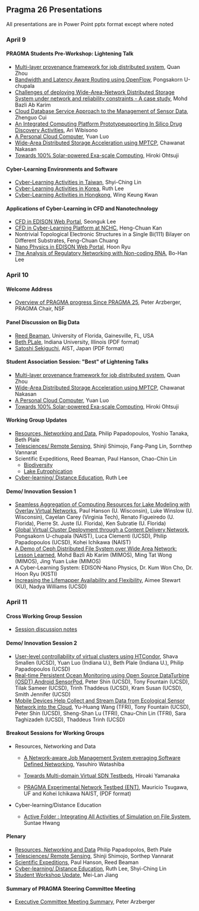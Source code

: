 
## Pragma 26 Presentations

All presentations are in Power Point pptx format except where noted

### April 9

#### PRAGMA Students Pre-Workshop: Lightening Talk

* [Multi-layer provenance framework for job distributed system][1], Quan Zhou
* [Bandwidth and Latency Aware Routing using OpenFlow][2], Pongsakorn U-chupala
* [Challenges of deploying Wide-Area-Network Distributed Storage System under
  network and reliability constraints - A case study][3], Mohd Bazli Ab Karim
* [Cloud Database Service Approach to the Management of Sensor Data][4], Zhenguo Cui
* [An Integrated Computing Platform Prototypeupporting In Silico Drug
  Discovery Activities][5], Ari Wibisono
* [A Personal Cloud Computer][6], Yuan Luo
* [Wide-Area Distributed Storage Acceleration using MPTCP][7], Chawanat Nakasan
* [Towards 100% Solar-powered Exa-scale Computing][8], Hiroki Ohtsuji

#### Cyber-Learning Environments and Software

* [Cyber-Learning Activities in Taiwan][9], Shyi-Ching Lin
* [Cyber-Learning Activities in Korea][10], Ruth Lee
* [Cyber-Learning Activities in Hongkong][11], Wing Keung Kwan

#### Applications of Cyber-Learning in CFD and Nanotechnology

* [CFD in EDISON Web Portal][12], Seonguk Lee
* [CFD in Cyber-Learning Platform at NCHC][13], Heng-Chuan Kan
* Nontrivial Topological Electronic Structures in a Single Bi(111) Bilayer on
  Different Substrates, Feng-Chuan Chuang
* [Nano Physics in EDISON Web Portal][14], Hoon Ryu
* [The Analysis of Regulatory Networking with Non-coding RNA][15], Bo-Han Lee

### April 10

#### Welcome Address

* [Overview of PRAGMA progress Since PRAGMA 25][16], Peter Arzberger, PRAGMA Chair, NSF

#### Panel Discussion on Big Data

* [Reed Beaman][17], University of Florida, Gainesville, FL, USA
* [Beth PLale][18], Indiana University, Illinois (PDF format)
* [Satoshi Sekiguchi][19], AIST, Japan (PDF format)

#### Student Association Session: "Best" of Lightening Talks

* [Multi-layer provenance framework for job distributed system][1], Quan Zhou
* [Wide-Area Distributed Storage Acceleration using MPTCP][7], Chawanat Nakasan
* [A Personal Cloud Computer][6], Yuan Luo
* [Towards 100% Solar-powered Exa-scale Computing][8], Hiroki Ohtsuji

#### Working Group Updates

* [Resources, Networking and Data][20], Philip Papadopoulos, Yoshio Tanaka, Beth Plale
* [Telesciences/ Remote Sensing][21], Shinji Shimojo, Fang-Pang Lin, Sornthep Vannarat
* Scientific Expeditions, Reed Beaman, Paul Hanson, Chao-Chin Lin
    * [Biodiversity][22]
	* [Lake Eutrophication][23]
* [Cyber-learning/ Distance Education][24], Ruth Lee

#### Demo/ Innovation Session 1

* [Seamless Aggregation of Computing Resources for Lake Modeling with
  Overlay Virtual Networks][25], Paul Hanson (U. Wisconsin), Luke
  Winslow (U. Wisconsin), Cayelan Carey (Virginia Tech), Renato
  Figueiredo (U. Florida), Pierre St. Juste (U. Florida), Ken Subratie (U. Florida)
* [Global Virtual Cluster Deployment through a Content Delivery
  Network][26], Pongsakorn U-chupala (NAIST), Luca Clementi (UCSD),
  Philip Papadopoulos (UCSD), Kohei Ichikawa (NAIST)
* [A Demo of Ceph Distributed File System over Wide Area Network:
  Lesson Learned][27], Mohd Bazli Ab Karim (MIMOS), Ming Tat Wong
  (MIMOS), Jing Yuan Luke (MIMOS)
* A Cyber-Learning System: EDISON-Nano Physics, Dr. Kum Won Cho, Dr.  Hoon Ryu (KISTI)
* [Increasing the Lifemapper Availability and Flexibility][28], Aimee
  Stewart (KU), Nadya Williams (UCSD)

### April 11

#### Cross Working Group Session

* [Session discussion notes][29]

#### Demo/ Innovation Session 2

* [User-level controllability of virtual clusters using HTCondor][30],
  Shava Smallen (UCSD), Yuan Luo (Indiana U.), Beth Plale (Indiana
  U.), Philip Papadopoulos (UCSD)
* [Real-time Persistent Ocean Monitoring using Open Source DataTurbine
  (OSDT) Android SensorPod][31], Peter Shin (UCSD), Tony Fountain
  (UCSD), Tilak Sameer (UCSD), Trinh Thaddeus (UCSD), Kram Susan
  (UCSD), Smith Jennifer (UCSD)
* [Mobile Devices Help Collect and Stream Data from Ecological Sensor
  Network into the Cloud][32], Yu-Huang Wang (TFRI), Tony Fountain
  (UCSD), Peter Shin (UCSD), Sheng-Shan Lu (TFRI), Chau-Chin Lin
  (TFRI), Sara Taghizadeh (UCSD), Thaddeus Trinh (UCSD)

#### Breakout Sessions for Working Groups

+ Resources, Networking and Data

   * [A Network-aware Job Management System everaging Software
     Defined Networking][33], Yasuhiro Watashiba

   * [Towards Multi-domain Virtual SDN Testbeds][34], Hiroaki Yamanaka

   * [PRAGMA Experimental Network Testbed (ENT)][35],
     Mauricio Tsugawa, UF and Kohei Ichikawa NAIST, (PDF format)

+ Cyber-learning/Distance Education

   * [Active Folder : Integrating All Activities of
     Simulation on File System][36], Suntae Hwang

#### Plenary

* [Resources, Networking and Data][37] Philip Papadopolos, Beth Plale
* [Telesciences/ Remote Sensing][38], Shinji Shimojo, Sorthep Vannarat
* [Scientific Expeditions][39], Paul Hanson, Reed Beaman
* [Cyber-learning/ Distance Education][40], Ruth Lee, Shyi-Ching Lin
* [Student Workshop Update][41], Mei-Lan Jiang

#### Summary of PRAGMA Steering Committee Meeting

* [Executive Committee Meeting Summary][42], Peter Arzberger

[1]: http://goc.pragma-grid.net/april-09/students-pre-workshop/multilayer-provenance-framework.pptx
[2]: http://goc.pragma-grid.net/april-09/students-pre-workshop/bandwidth-latency.pptx
[3]: http://goc.pragma-grid.net/april-09/students-pre-workshop/challenges-deploying-wan.pptx
[4]: http://goc.pragma-grid.net/april-09/students-pre-workshop/cloud-database-service-approach.pptx
[5]: http://goc.pragma-grid.net/april-09/students-pre-workshop/integrated-computing-platform.pptx
[6]: http://goc.pragma-grid.net/april-09/students-pre-workshop/personal-cloud-computer.pptx
[7]: http://goc.pragma-grid.net/april-09/students-pre-workshop/wide-area-dist-storage.pptx
[8]: http://goc.pragma-grid.net/april-09/students-pre-workshop/towards-solar-powered-computing.pptx
[9]: http://goc.pragma-grid.net/april-09/cl-env-sw/cyber-learning-in-taiwan.pptx
[10]: http://goc.pragma-grid.net/april-09/cl-env-sw/cyber-learning-in-korea.pptx
[11]: http://goc.pragma-grid.net/april-09/cl-env-sw/cyber-learning-in-hong-kong.pptx
[12]: http://goc.pragma-grid.net/april-09/applications-cl/cfd-in-edison-web-poretal.pptx
[13]: http://goc.pragma-grid.net/april-09/applications-cl/cfd-in-cyber-learning.pptx
[14]: http://goc.pragma-grid.net/april-09/applications-cl/nanophysics-edison.pptx
[15]: http://goc.pragma-grid.net/april-09/applications-cl/analysis-regulatory-networking-ncRNA.pptx
[16]: http://goc.pragma-grid.net/april-10/talks/overview_arzberger.pptx
[17]: http://goc.pragma-grid.net/april-10/big-data-panel/beaman.pptx
[18]: http://goc.pragma-grid.net/april-10/big-data-panel/plale.pdf
[19]: http://goc.pragma-grid.net/april-10/big-data-panel/sekiguchi.pdf
[20]: http://goc.pragma-grid.net/april-10/working-group-updates/resources-data.pptx
[21]: http://goc.pragma-grid.net/april-10/working-group-updates/telescience.pptx
[22]: http://goc.pragma-grid.net/april-10/working-group-updates/biodiversity_expedition.pptx
[23]: http://goc.pragma-grid.net/april-10/working-group-updates/lake_eutrophication.pptx
[24]: http://goc.pragma-grid.net/april-10/working-group-updates/cyberlearning.pptx
[25]: http://goc.pragma-grid.net/april-10/demos/lake-modeling-overlay-network.pd
[26]: http://goc.pragma-grid.net/april-10/demos/global-virtual-cluster-deployment.pptx
[27]: http://goc.pragma-grid.net/april-10/demos/ceph-distributed-file-system.pptx
[28]: http://goc.pragma-grid.net/april-10/demos/lifemapper.pptx
[29]: http://goc.pragma-grid.net/april-11/working-group/cross-working-group-session-notes.pptx
[30]: http://goc.pragma-grid.net/april-11/demos/user-level-control-htcondor.pptx
[31]: http://goc.pragma-grid.net/april-11/demos/ocean-monitoring-OSDT-android.pptx
[32]: http://goc.pragma-grid.net/april-11/demos/mobile-devices.pptx
[33]: http://goc.pragma-grid.net/april-11/working-groups/resources_watachiba.pptx
[34]: http://goc.pragma-grid.net/april-11/working-groups/resources_yamanaka.pptx
[35]: http://goc.pragma-grid.net/april-11/working-groups/resources_ent.pdf
[36]: http://goc.pragma-grid.net/april-11/working-groups/cyberlearning_activeFolder.pptx
[37]: http://goc.pragma-grid.net/april-11/working-groups-update/resources_group_update.pptx
[38]: http://goc.pragma-grid.net/april-11/working-groups-update/telescince_udpate.pptx
[39]: http://goc.pragma-grid.net/april-11/working-groups-update/scientific_expeditions_update.pptx
[40]: http://goc.pragma-grid.net/april-11/working-groups-update/cyberlearning_update.pptx
[41]: http://goc.pragma-grid.net/april-11/working-groups-update/student_workshop_update.pptx
[42]: http://goc.pragma-grid.net/april-11/talks/summary_steering.pptx
						  
